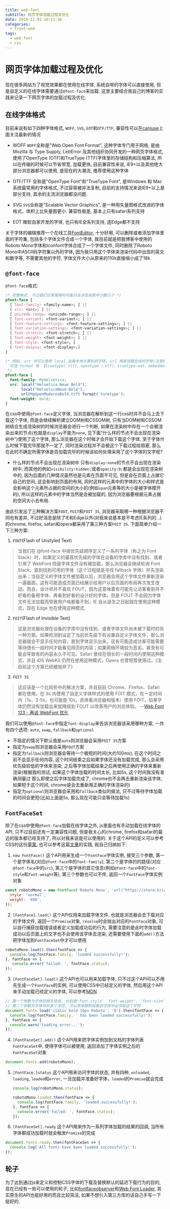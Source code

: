```yaml
---
title: web-font
subtitle: 网页字体加载过程及优化
date: 2018-11-01 10:11:36
categories:
  - front-end
tags:
  - web-font
  - css
---
```


# 网页字体加载过程及优化

现在很多网站为了视觉效果都在使用在线字体, 系统自带的字体可以直接使用, 但是自定义的在线字体需要通过`@font-face`来加载. 这里主要结合我自己的博客的实践来记录一下网页字体的加载过程及优化.
<!-- more -->

## 在线字体格式

目前来说有如下四种字体格式, `WOFF`, `SVG`, `EOT`和`OTF/TTF`, 兼容性可以在[caniuse](https://caniuse.com/)上面关注最新的情况

- WOFF
  `WOFF`全称是"Web Open Font Format", 这种字体专门用于网络, 是由 Mozilla 与 Type Supply, LettError 及其他组织协同开发的一种网页字体格式, 使用了OpenType (OTF)和TrueType (TTF)字体里的存储结构和压缩算法, 所以在传输的时候可以节省带宽, 加载更快, 目前兼容性来说, IE9+以及其他绝大部分浏览器都可以使用, 是现在的大潮流, 推荐使用这种字体

- OTF/TTF
  全称是"OpenType Font"和"TrueType Font", 是Windows 和 Mac 系统最常用的字体格式, 不过容易被非法复制, 目前的支持情况来说IE9+以上是部分支持, 其余的主流浏览器都没问题.

- SVG
  `SVG`全称是"Scalable Vector Graphics", 是一种用矢量图格式改进的字体格式，体积上比矢量图更小. 兼容性极差, 基本上只有safari系列支持

- EOT
  微软自家开发的字体, 也只有IE全系列支持, 连Edge都不支持

关于字体的编辑推荐一个在线工具[FontEditor](http://fontstore.baidu.com/static/editor/index.html#), 十分好用, 可以删除或者添加字体里面的字符集, 包括多个字体文件合成一个字体, 我目前就是把我博客中使用的Roboto Mono字体和Iconfont字体合成了一个字体文件, 同时删除了Roboto Mono中ASCII码字符集以外的字体, 因为我只用这个字体来渲染代码中出现的英文和数字等, 不需要其他的字符, 字体文件大小从原来的110k直接缩小成了18k.

## `@font-face`

`@font-face`格式:

```css
/* 完整格式, 不过我们日常使用时可能只会涉及到其中少数几个 */
@font-face {
  [ font-family: <family-name>; ] ||
  [ src: <src>; ] ||
  [ unicode-range: <unicode-range>; ] ||
  [ font-variant: <font-variant>; ] ||
  [ font-feature-settings: <font-feature-settings>; ] ||
  [ font-variation-settings: <font-variation-settings>; ] ||
  [ font-stretch: <font-stretch>; ] ||
  [ font-weight: <font-weight>; ] ||
  [ font-style: <font-style>; ]
  [ font-daipsy: <font-display>;]
}

/* 例如, src 中可以使用 local 加载本地计算机的字体, url 用来加载在线的字体(注意跨域问题), 指定 format 可以帮助浏览器更快解析字体
  可选 format 有 【truetype(.ttf)、opentype（.otf）、truetype-aat、embedded-opentype(.eot)、svg(.svg)、woff(.woff)】
 */
@font-face {
  font-family: MyHelvetica;
  src: local("Helvetica Neue Bold"),
       local("HelveticaNeue-Bold"),
       url(MgOpenModernaBold.ttf) format('turetype');
  font-weight: bold;
}
```

在css中使用`@font-face`定义字体, 当浏览器在解析到这一行css时并不会马上去下载这个字体, 而是会继续解析建立DOM树和CSSOM树, 只有当DOM树和CSSOM树结合生成渲染树的时候浏览器会进行一个判断, 如果在渲染树中存在一个会被渲染出来的节点(也就是`display`不能为`none`, 见下面"什么样的节点不会出现在渲染树中")使用了这个字体, 那么浏览器在这个时候才会开始下载这个字体, 至于字体什么时候下载完毕那就不一定了, 同时渲染过程并不会被这个下载过程给阻塞, 那么在此时不确定所需字体是否加载完毕的时候该如何处理采用了这个字体的文字呢?

- 什么样的节点不会出现在渲染树中
  只有`display:none`的节点不会出现在渲染树中, 而其他的例如`visibility:hidden;`或者`opacity:0;`都是会出现在渲染树中的, 因为后面的几种情况虽然也是元素在页面不可见, 但是会在页面上占据它自己的空间, 这会影响到页面的布局, 同时这样的元素中的字体的大小和样式是会影响这个元素所占据的空间的大小的(例如`span`元素等的大小是被字体撑开的), 所以这样的元素中的字体当然是会被加载的, 因为浏览器要根据元素占据的空间大小去布局.

由此引发出了三种解决方案`FOUT`, `FOIT`和`FOIT 3S`, 浏览器采取哪一种根据浏览器不同也有差异, 不过好消息是除了IE和Edge以外(对我来说基本是不考虑IE系列的...)的chrome, firefox, safari和opera都采用了第三种方案`FOIT 3S`. 下面简单介绍一下三种方案:

1. `FOUT`(Flash of Unstyled Text)
  > 当我们在 @font-face 中按优先级顺序定义了一系列字体（称之为 Font Stack）时，如果定义的最高优先级的字体在设备的字库中没有找到、或者引用了 WebFont 但是字体文件没有被加载，那么浏览器会继续轮询 Font Stack，直到找到可用的字体（这个过程就是寻找 fallback 字体）并先渲染出来；当自定义的字体文件被加载以后，浏览器会用这个字体文件重新渲染一遍画面。这有可能造成页面已经展示给用户以后页面的布局再次发生改动。而且，设计师并不喜欢 FOUT，因为这意味着有可能先让访客看到并不好看的备用字体、再看到好看的设计好的字体。但是 FOUT 不会因为字体文件无法加载而导致用户啥都看不到。IE 自从诞生之日起就在使用这种模式，现在 Edge 也在使用这种模式.
2. `FOIT`(Flash of Invisible Text)
  >这是浏览器处理在设备的字库中没有找到、或者字体文件尚未被下载时的另一种方案。如果检测到设定了当前优先级下有设置自定义字体文件，那么浏览器就会不显示任何内容，直到字体显示出来。这有可能造成访客可能需要等待很长一段时间才能看见网页的内容；如果网络环境较为恶劣，甚至有可能会导致有的内容永久不可见。Safari 曾经在很长的一段时间内使用这种模式，并且 iOS WebKit 仍然在使用这种模式，Opera 也曾短暂使用过。(注: 目前这个方案已经被抛弃了)
3. `FOIT 3S`
  >这应该是一个比较折中的解决方案，并且目前 Chrome、Firefox、Safari 都在使用。在 3s 内使用了自定义字体样式的使用 FOIT 模式，在一定时间内（1s，3-5s，也可能是 10s，具体看浏览器和版本）使用 FOIT，如果字体仍然没有加载出来就降级到 FOUT 以改善用户的浏览体验。
--[Web Font 123 - 再谈 WebFont 优化](https://blog.nfz.moe/archives/webfont-123.html)

我们可以使用`@font-face`中指定`font-display`来告诉浏览器该采用哪种方案, 一共有四个选项: `auto`, `swap`, `fallback`和`optional`

- 不指定的情况下默认值是`auto`则浏览器会采用`FOIT 3S`方案
- 指定为`swap`则浏览器会采用`FOUT`方案
- 指定为`fallback`则浏览器会等待一个极短的时间(大约100ms), 在这个时间之前不会显示任何内容, 这个时间结束之后如果字体还没有加载完成, 那么会采用优先级较低的字体来渲染, 之后等字体加载结束之后再使用正确的字体来重新渲染(根据我的测试, 如果这个字体加载的时间太长, 比如5s, 这个时间我没有准确测量过 那么即使之后字体加载完成了, chrome也不会再去重新渲染该字体, 如果短于这个时间, chrome是会去重新用正确的字体渲染的)
- 指定为`optional`则浏览器会采用和`fallback`类似的做法, 只不过等待字体加载的时间会更短(比如上面是5s, 那么现在可能只会等待加载1s)

## `FontFaceSet`

除了在css中使用`@font-face`加载在线字体之外, js里面也有手动加载在线字体的API, 只不过目前还有一定兼容性问题, 但是我关心的chrome, firefox和safari的最近的版本都已经支持了, 所以对我来说是可以使用的. 关于这个API的定义可以参考CSS的这份[草案](https://drafts.csswg.org/css-font-loading/#font-load-event-examples), 也可以参考这篇[文章](https://medium.com/@matuzo/getting-started-with-css-font-loading-e24e7ffaa791)的实践, 我自己归纳如下:

1. `new FontFace()`
  这个API用来生成一个`FontFace`字体实例, 接受三个参数, 第一个是字体名(对应`@font-face`中的`font-family`), 第二个是字体的的路径(对应`@font-face`中的`src`), 第三个是字体的其它信息(例如`@font-face`中的`font-style`和`font-weight`等), 第三个参数也可以不传, 返回一个`FontFace`字体实例对象

  ```JavaScript
  const robotoMono = new FontFace('Roboto Mono', 'url("https://store.kricsleo.com/blog/static/fonts/RobotoMono-Regular.ttf")', {
    style: 'normal',
    weight: '400',
  });
  ```

2. `[FontFace].load()`
  这个API仅用来加载字体文件, 也就是浏览器会去下载对应的字体文件, 返回一个`Promise`对象, `resolve`时会抛出对应的`FontFace`对象, 可以自行捕获加载错误或者定义加载成功后的行为, 需要注意的是此时字体加载成功以后页面上的文字也不会使用该字体去渲染, 还需要使用下面的`add()`方法把字体加到`FontFaceSet`中才可以使用

  ```JavaScript
  robotoMono.load().then(fontFace => {
    console.log(fontFace.family, 'loaded successfully!');
  }, fontFace => {
     console.error('failed: ', fontFace.status);
  });
  ```

3. `[FontFaceSet].load()`
  这个API也可以用来加载字体, 只不过这个API可以不用先生成一个`FontFace`的实例, 可以使用CSS中已经定义的字体, 然后用这个API来手动加载已经定义的字体, 可以参考[MDN](https://developer.mozilla.org/en-US/docs/Web/API/FontFaceSet/load)

  ```JavaScript
  // 第一个参数为字体的相关信息, 分别是'font-style' 'font-weight', 'font-size'和'font-family'
  // 第二个参数为字体中的某个字符, 可以用来限制加载的字体中必须有这个字符
  document.fonts.load('italic bold 16px Roboto', 'ß').then(fontFace => {
    console.log(fontFace.family, ' has been loaded successfully!');
  }, fontFace => {
    console.warn('loading error...');
  });
  ```

4. `[FontFaceSet].add()`
  这个API用来把字体实例加到文档的字体列表`FontFaceSet`中, 使得字体可以被使用, 返回添加了字体实例之后的`FontFaceSet`对象

  ```JavaScript
  document.fonts.add(robotoMono);
  ```

5. `[FontFace.]status`
   这个API用来访问字体的状态, 共有四种, `unloaded`, `loading`, `loaded`和`error`, 一旦加载并准备好字体，`loaded`的`Promise`就会完成

   ```JavaScript
   console.log(robotoMono.status);

   robotoMono.loaded.then(fontFace => {
     console.log(fontFace.family, 'loaded successfully!');
   }, fontFace => {
     console.error('failed: ', fontFace.status);
   });
   ```

6. `[FontFaceSet].ready`
  这个API用来作为一系列字体加载的结果的回调, 当所有字体都成功加载时就会触发`Promise`的完成

  ```JavaScript
  document.fonts.ready.then(fontFaceSet => {
    console.log('All fonts have been loaded successfully!');
  });
  ```

## 轮子

为了达到通过js来定义和控制CSS字体的下载及替换默认的延迟下载行为的目的, 现在已经有一些可以使用的轮子, 比如[fontfaceobserver](https://github.com/bramstein/fontfaceobserver)和[Web Font Loader](https://github.com/typekit/webfontloader), 其实原生的API也挺好用的而且比较简洁, 如果不想引入第三方库的话自己手写一下挺好的.
